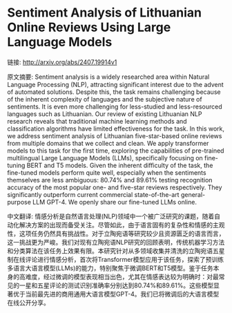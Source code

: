 # Sentiment Analysis of Lithuanian Online Reviews Using Large Language Models

链接: http://arxiv.org/abs/2407.19914v1

原文摘要:
Sentiment analysis is a widely researched area within Natural Language
Processing (NLP), attracting significant interest due to the advent of
automated solutions. Despite this, the task remains challenging because of the
inherent complexity of languages and the subjective nature of sentiments. It is
even more challenging for less-studied and less-resourced languages such as
Lithuanian. Our review of existing Lithuanian NLP research reveals that
traditional machine learning methods and classification algorithms have limited
effectiveness for the task. In this work, we address sentiment analysis of
Lithuanian five-star-based online reviews from multiple domains that we collect
and clean. We apply transformer models to this task for the first time,
exploring the capabilities of pre-trained multilingual Large Language Models
(LLMs), specifically focusing on fine-tuning BERT and T5 models. Given the
inherent difficulty of the task, the fine-tuned models perform quite well,
especially when the sentiments themselves are less ambiguous: 80.74% and 89.61%
testing recognition accuracy of the most popular one- and five-star reviews
respectively. They significantly outperform current commercial state-of-the-art
general-purpose LLM GPT-4. We openly share our fine-tuned LLMs online.

中文翻译:
情感分析是自然语言处理(NLP)领域中一个被广泛研究的课题，随着自动化解决方案的出现而备受关注。尽管如此，由于语言固有的复杂性和情感的主观性，这项任务仍然具有挑战性。对于立陶宛语等研究较少且资源匮乏的语言而言，这一挑战更为严峻。我们对现有立陶宛语NLP研究的回顾表明，传统机器学习方法和分类算法在该任务上效果有限。本研究针对从多领域收集并清洗的立陶宛语五星制在线评论进行情感分析，首次将Transformer模型应用于该任务，探索了预训练多语言大语言模型(LLMs)的能力，特别聚焦于微调BERT和T5模型。鉴于任务本身的高难度，经过微调的模型表现相当出色，尤其在情感表达较为明确时：对最常见的一星和五星评论的测试识别准确率分别达到80.74%和89.61%。这些模型显著优于当前最先进的商用通用大语言模型GPT-4。我们已将微调后的大语言模型在线公开分享。
